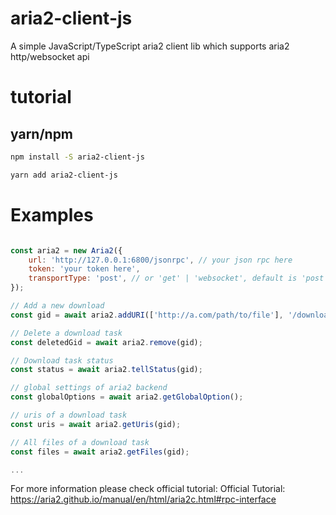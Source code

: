 # aria2-client-js
A simple JavaScript/TypeScript aria2 client lib which supports aria2 http/websocket api

# tutorial

## yarn/npm

```bash
npm install -S aria2-client-js
```

```bash
yarn add aria2-client-js
```

# Examples

```javascript

const aria2 = new Aria2({
    url: 'http://127.0.0.1:6800/jsonrpc', // your json rpc here
    token: 'your token here',
    transportType: 'post', // or 'get' | 'websocket', default is 'post'
});

// Add a new download
const gid = await aria2.addURI(['http://a.com/path/to/file'], '/downloads');

// Delete a download task
const deletedGid = await aria2.remove(gid);

// Download task status
const status = await aria2.tellStatus(gid);

// global settings of aria2 backend
const globalOptions = await aria2.getGlobalOption();

// uris of a download task
const uris = await aria2.getUris(gid);

// All files of a download task
const files = await aria2.getFiles(gid);

...

```

For more information please check official tutorial: Official Tutorial:
https://aria2.github.io/manual/en/html/aria2c.html#rpc-interface
